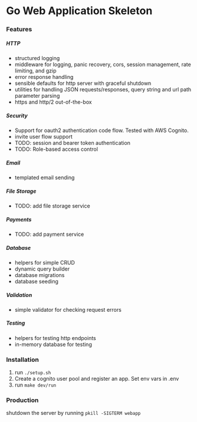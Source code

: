 # Go Web Application Skeleton

### Features

##### HTTP

- structured logging
- middleware for logging, panic recovery, cors, session management, rate limiting, and gzip
- error response handling
- sensible defaults for http server with graceful shutdown
- utilities for handling JSON requests/responses, query string and url path parameter parsing
- https and http/2 out-of-the-box

##### Security

- Support for oauth2 authentication code flow. Tested with AWS Cognito.
- invite user flow support
- TODO: session and bearer token authentication
- TODO: Role-based access control

##### Email

- templated email sending

##### File Storage

- TODO: add file storage service

##### Payments

- TODO: add payment service

##### Database

- helpers for simple CRUD
- dynamic query builder
- database migrations
- database seeding

##### Validation

- simple validator for checking request errors

##### Testing

- helpers for testing http endpoints
- in-memory database for testing

### Installation

1. run `./setup.sh`
2. Create a cognito user pool and register an app. Set env vars in .env
3. run `make dev/run`

### Production

shutdown the server by running `pkill -SIGTERM webapp`
